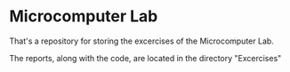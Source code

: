 # Microcomputer Lab
 
 That's a repository for storing the excercises of the Microcomputer Lab.
 
 The reports, along with the code, are located in the directory "Excercises"
